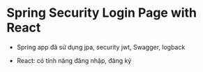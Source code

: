 # Spring Security Login Page with React

- Spring app đã sử dụng jpa, security jwt, Swagger, logback

- React: có tính năng đăng nhập, đăng ký
